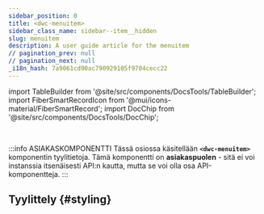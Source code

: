 ```yaml
---
sidebar_position: 0
title: <dwc-menuitem>
sidebar_class_name: sidebar--item__hidden
slug: menuitem
description: A user guide article for the menuitem
// pagination_prev: null
// pagination_next: null
_i18n_hash: 7a9061cd90ac790929105f9704cecc22
---
```

import TableBuilder from '@site/src/components/DocsTools/TableBuilder';
import FiberSmartRecordIcon from '@mui/icons-material/FiberSmartRecord';
import DocChip from '@site/src/components/DocsTools/DocChip';

<DocChip chip='shadow' />

<br />

:::info ASIAKASKOMPONENTTI
Tässä osiossa käsitellään **`<dwc-menuitem>`** komponentin tyylitietoja. Tämä komponentti on **asiakaspuolen** - sitä ei voi instanssia itsenäisesti API:n kautta, mutta se voi olla osa API-komponentteja.
:::

## Tyylittely {#styling}

<TableBuilder name="dwc-menuitem" clientComponent />
